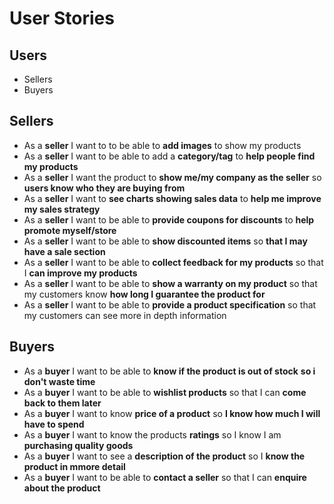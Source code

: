 # User Stories

## Users
- Sellers
- Buyers

## Sellers
- As a **seller** I want to to be able to **add images** to show my products
- As a **seller** I want to be able to add a **category/tag** to **help people find my products**
- As a **seller** I want the product to **show me/my company as the seller** so **users know who they are buying from**
- As a **seller** I want to **see charts showing sales data** to **help me improve my sales strategy**
- As a **seller** I want to be able to **provide coupons for discounts** to **help promote myself/store**
- As a **seller** I want to be able to **show discounted items** so **that I may have a sale section**
- As a **seller** I want to be able to **collect feedback for my products** so that I **can improve my products**
- As a **seller** I want to be able to **show a warranty on my product** so that my customers know **how long I guarantee the product for**
- As a **seller** I want to be able to **provide a product specification** so that my customers can see more in depth information

## Buyers
- As a **buyer** I want to be able to **know if the product is out of stock** **so i don't waste time**
- As a **buyer** I want to be able to **wishlist products** so that I can **come back to them later**
- As a **buyer** I want to know **price of a product** so **I know how much I will have to spend**
- As a **buyer** I want to know the products **ratings** so I know I am **purchasing quality goods**
- As a **buyer** I want to see a **description of the product** so I **know the product in mmore detail**
- As a **buyer** I want to be able to **contact a seller** so that I can **enquire about the product**
